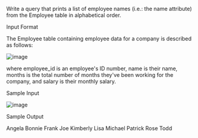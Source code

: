 Write a query that prints a list of employee names (i.e.: the name attribute) from the Employee table in alphabetical order.

Input Format

The Employee table containing employee data for a company is described as follows:

![image](https://github.com/shardapatil/SQL_HackerRank_Problems/assets/53011896/73367c2e-aa08-41bb-9f19-181d4090f443)

where employee_id is an employee's ID number, name is their name, months is the total number of months they've been working for the company, and salary is their monthly salary.

Sample Input

![image](https://github.com/shardapatil/SQL_HackerRank_Problems/assets/53011896/5e59d496-7405-4cb1-aec1-19cf20162000)

Sample Output

Angela
Bonnie
Frank
Joe
Kimberly
Lisa
Michael
Patrick
Rose
Todd
